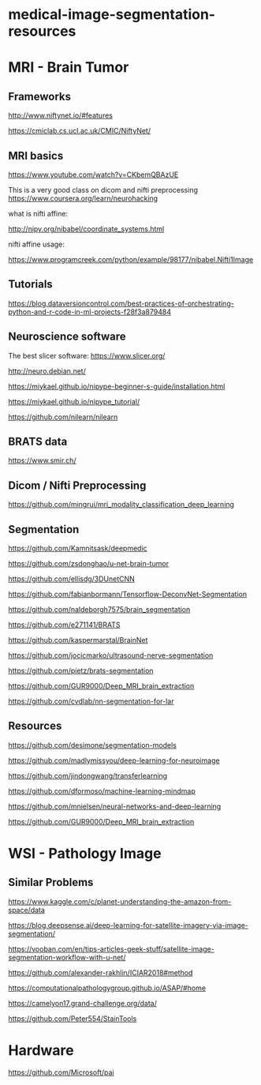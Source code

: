 # medical-image-segmentation-resources

# MRI - Brain Tumor

## Frameworks
http://www.niftynet.io/#features

https://cmiclab.cs.ucl.ac.uk/CMIC/NiftyNet/


## MRI basics
https://www.youtube.com/watch?v=CKbemQBAzUE

This is a very good class on dicom and nifti preprocessing
https://www.coursera.org/learn/neurohacking

what is nifti affine:

http://nipy.org/nibabel/coordinate_systems.html

nifti affine usage:

https://www.programcreek.com/python/example/98177/nibabel.Nifti1Image

## Tutorials
https://blog.dataversioncontrol.com/best-practices-of-orchestrating-python-and-r-code-in-ml-projects-f28f3a879484


## Neuroscience software
The best slicer software: https://www.slicer.org/

http://neuro.debian.net/

https://miykael.github.io/nipype-beginner-s-guide/installation.html

https://miykael.github.io/nipype_tutorial/

https://github.com/nilearn/nilearn


## BRATS data
https://www.smir.ch/


## Dicom / Nifti Preprocessing
https://github.com/mingrui/mri_modality_classification_deep_learning


## Segmentation
https://github.com/Kamnitsask/deepmedic

https://github.com/zsdonghao/u-net-brain-tumor

https://github.com/ellisdg/3DUnetCNN

https://github.com/fabianbormann/Tensorflow-DeconvNet-Segmentation

https://github.com/naldeborgh7575/brain_segmentation

https://github.com/e271141/BRATS

https://github.com/kaspermarstal/BrainNet

https://github.com/jocicmarko/ultrasound-nerve-segmentation

https://github.com/pietz/brats-segmentation

https://github.com/GUR9000/Deep_MRI_brain_extraction

https://github.com/cvdlab/nn-segmentation-for-lar


## Resources
https://github.com/desimone/segmentation-models

https://github.com/madlymissyou/deep-learning-for-neuroimage

https://github.com/jindongwang/transferlearning

https://github.com/dformoso/machine-learning-mindmap

https://github.com/mnielsen/neural-networks-and-deep-learning

https://github.com/GUR9000/Deep_MRI_brain_extraction


# WSI - Pathology Image

## Similar Problems
https://www.kaggle.com/c/planet-understanding-the-amazon-from-space/data

https://blog.deepsense.ai/deep-learning-for-satellite-imagery-via-image-segmentation/

https://vooban.com/en/tips-articles-geek-stuff/satellite-image-segmentation-workflow-with-u-net/

https://github.com/alexander-rakhlin/ICIAR2018#method

https://computationalpathologygroup.github.io/ASAP/#home

https://camelyon17.grand-challenge.org/data/

https://github.com/Peter554/StainTools

# Hardware

https://github.com/Microsoft/pai
